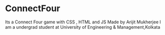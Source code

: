 # ConnectFour
Its a Connect Four game with CSS , HTML and JS 
Made by Arijit Mukherjee 
I am a undergrad student at University of Engineering & Management,Kolkata

